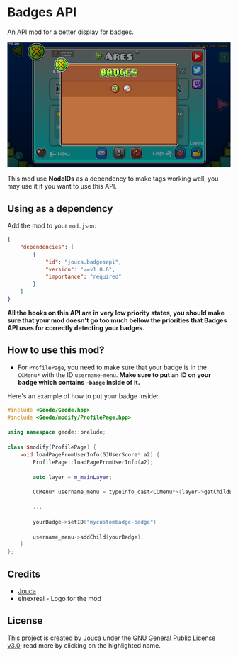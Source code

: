 # Badges API

An API mod for a better display for badges.

![Mod Example](resources/screen.png)

This mod use **NodeIDs** as a dependency to make tags working well, you may use it if you want to use this API.

## Using as a dependency

Add the mod to your `mod.json`:

```json
{
    "dependencies": [
        {
            "id": "jouca.badgesapi",
            "version": ">=v1.0.0",
            "importance": "required"
        }
    ]
}
```

**All the hooks on this API are in very low priority states, you should make sure that your mod doesn't go too much bellow the priorities that Badges API uses for correctly detecting your badges.**

## How to use this mod?

* For `ProfilePage`, you need to make sure that your badge is in the `CCMenu*` with the ID `username-menu`. **Make sure to put an ID on your badge which contains `-badge` inside of it.** 

Here's an example of how to put your badge inside:

```cpp
#include <Geode/Geode.hpp>
#include <Geode/modify/ProfilePage.hpp>

using namespace geode::prelude;

class $modify(ProfilePage) {
	void loadPageFromUserInfo(GJUserScore* a2) {
		ProfilePage::loadPageFromUserInfo(a2);

		auto layer = m_mainLayer;

		CCMenu* username_menu = typeinfo_cast<CCMenu*>(layer->getChildByIDRecursive("username-menu"));

        ...

        yourBadge->setID("mycustombadge-badge")

        username_menu->addChild(yourBadge);
    }
};
```

## Credits
* [Jouca](https://twitter.com/JoucaJouca)
* elnexreal - Logo for the mod

## License
This project is created by [Jouca](https://github.com/Jouca) under the [GNU General Public License v3.0](https://choosealicense.com/licenses/gpl-3.0/), read more by clicking on the highlighted name.
